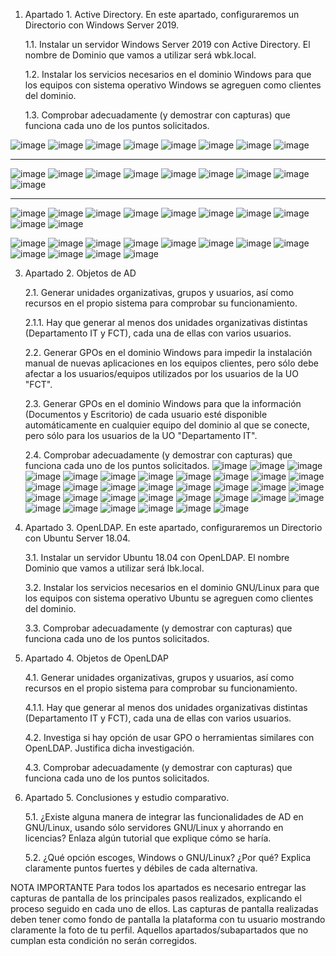 1.	Apartado 1. Active Directory. En este apartado, configuraremos un Directorio con Windows Server 2019. 

    1.1.	Instalar un servidor Windows Server 2019 con Active Directory. El nombre de Dominio que vamos a utilizar será wbk.local.
    
    1.2.	Instalar los servicios necesarios en el dominio Windows para que los equipos con sistema operativo Windows se agreguen como clientes del dominio.
    
    1.3.	Comprobar adecuadamente (y demostrar con capturas) que funciona cada uno de los puntos solicitados.

![image](https://github.com/rolando1803/Administrador_de_sistemas_informaticos_de_red/assets/55965131/38c63ac8-89c9-4e3c-9403-4d30e9437113)
![image](https://github.com/rolando1803/Administrador_de_sistemas_informaticos_de_red/assets/55965131/dcef0c29-1c19-4bfc-84ba-216ab0a0ce26)
![image](https://github.com/rolando1803/Administrador_de_sistemas_informaticos_de_red/assets/55965131/47a81c5c-57a1-4b05-a1da-61d1b28394f6)
![image](https://github.com/rolando1803/Administrador_de_sistemas_informaticos_de_red/assets/55965131/d960dda3-e20a-40be-9407-d7093be0f0fc)
![image](https://github.com/rolando1803/Administrador_de_sistemas_informaticos_de_red/assets/55965131/907f0b1a-2bd6-4e81-a52b-968586952884)
![image](https://github.com/rolando1803/Administrador_de_sistemas_informaticos_de_red/assets/55965131/0ee6fad4-c95c-4e6b-8548-88b79fa9563f)
![image](https://github.com/rolando1803/Administrador_de_sistemas_informaticos_de_red/assets/55965131/319d58a7-a624-49ee-9905-0c5f0e585fbd)
![image](https://github.com/rolando1803/Administrador_de_sistemas_informaticos_de_red/assets/55965131/e48686f6-2fec-4a92-a9ef-cb465f47f886)





---------------------------------------------------------------------------------------------------------------------------------------------------

![image](https://github.com/rolando1803/Administrador_de_sistemas_informaticos_de_red/assets/55965131/18e02eeb-b98b-4d8d-94fc-10955459a8a5)
![image](https://github.com/rolando1803/Administrador_de_sistemas_informaticos_de_red/assets/55965131/8c0ebeb6-7eca-4f5a-a928-866c4c77d8ec)
![image](https://github.com/rolando1803/Administrador_de_sistemas_informaticos_de_red/assets/55965131/9458736d-71b8-49e2-bb21-25d40dc3dec8)
![image](https://github.com/rolando1803/Administrador_de_sistemas_informaticos_de_red/assets/55965131/0ac4daaa-84c2-485e-af2e-46aa1b2639bc)
![image](https://github.com/rolando1803/Administrador_de_sistemas_informaticos_de_red/assets/55965131/f77abca0-8f86-4aea-8610-1a7514be012a)
![image](https://github.com/rolando1803/Administrador_de_sistemas_informaticos_de_red/assets/55965131/44a40ba7-d684-48e5-a8ae-028681c57210)
![image](https://github.com/rolando1803/Administrador_de_sistemas_informaticos_de_red/assets/55965131/3dcd3c2c-e38d-42c9-8512-b55b59f1d388)
![image](https://github.com/rolando1803/Administrador_de_sistemas_informaticos_de_red/assets/55965131/2151b9ff-5217-41fe-8ec6-02e23c27fb1e)
![image](https://github.com/rolando1803/Administrador_de_sistemas_informaticos_de_red/assets/55965131/cf2402e6-87dd-483e-93cc-9890b541c769)




-----------------------------------------------------------------------------------------------------------------------------------------------

![image](https://github.com/rolando1803/Administrador_de_sistemas_informaticos_de_red/assets/55965131/0f3d0501-55da-4eb6-af05-1b562c98d6de)
![image](https://github.com/rolando1803/Administrador_de_sistemas_informaticos_de_red/assets/55965131/6e4a68c7-ac78-4770-a8cf-cd1af77ec8c8)
![image](https://github.com/rolando1803/Administrador_de_sistemas_informaticos_de_red/assets/55965131/15e99db8-c71b-4810-82f9-98b5b0484ad7)
![image](https://github.com/rolando1803/Administrador_de_sistemas_informaticos_de_red/assets/55965131/2faaeeba-d0c2-432f-bdd4-a5f19d4709c2)
![image](https://github.com/rolando1803/Administrador_de_sistemas_informaticos_de_red/assets/55965131/5eef9831-4aef-43b0-b351-0ba696d8e68f)
![image](https://github.com/rolando1803/Administrador_de_sistemas_informaticos_de_red/assets/55965131/5305f91b-6328-47dd-9c48-f6c0615f33fa)
![image](https://github.com/rolando1803/Administrador_de_sistemas_informaticos_de_red/assets/55965131/6ea4ad8a-460a-4b88-90bb-f20693da846c)
![image](https://github.com/rolando1803/Administrador_de_sistemas_informaticos_de_red/assets/55965131/9551815b-10ce-4a8a-85cd-f58af4d1b67c)
![image](https://github.com/rolando1803/Administrador_de_sistemas_informaticos_de_red/assets/55965131/75c8c111-c734-4a26-b6fb-8fc063744cc4)
![image](https://github.com/rolando1803/Administrador_de_sistemas_informaticos_de_red/assets/55965131/f1a9a9fa-01c0-473f-b9b1-a600761f0c0a)

![image](https://github.com/rolando1803/Administrador_de_sistemas_informaticos_de_red/assets/55965131/e49810ca-05ec-4b89-b52b-1681b323fc75)
![image](https://github.com/rolando1803/Administrador_de_sistemas_informaticos_de_red/assets/55965131/ef921065-41cb-4359-996a-beb1f41a3c24)
![image](https://github.com/rolando1803/Administrador_de_sistemas_informaticos_de_red/assets/55965131/20d2656b-4762-48e1-a75b-6259f21d414f)
![image](https://github.com/rolando1803/Administrador_de_sistemas_informaticos_de_red/assets/55965131/aa76dcda-3ca9-4c1f-bd17-92ea1b007527)
![image](https://github.com/rolando1803/Administrador_de_sistemas_informaticos_de_red/assets/55965131/782446d1-44a6-4b7f-afa9-31774698150b)
![image](https://github.com/rolando1803/Administrador_de_sistemas_informaticos_de_red/assets/55965131/792b4936-cf3c-4f81-b808-79959d6c101a)
![image](https://github.com/rolando1803/Administrador_de_sistemas_informaticos_de_red/assets/55965131/18da2af6-dac0-4b4c-bb9b-d24a7a03cd7c)
![image](https://github.com/rolando1803/Administrador_de_sistemas_informaticos_de_red/assets/55965131/249a400a-f099-4fd1-b9a9-6072d45e14b7)
![image](https://github.com/rolando1803/Administrador_de_sistemas_informaticos_de_red/assets/55965131/9659f424-8d24-40dd-a7bf-60223b558724)
![image](https://github.com/rolando1803/Administrador_de_sistemas_informaticos_de_red/assets/55965131/9445c6d8-ac49-47c9-a380-c0af879b3fb5)
![image](https://github.com/rolando1803/Administrador_de_sistemas_informaticos_de_red/assets/55965131/883df6b8-3b73-47a2-b9b1-de53e8273812)
![image](https://github.com/rolando1803/Administrador_de_sistemas_informaticos_de_red/assets/55965131/a1ed9bb9-b74a-4184-b8ba-701ab4308a84)



3.	Apartado 2. Objetos de AD

    2.1.	Generar unidades organizativas, grupos y usuarios, así como recursos en el propio sistema para comprobar su funcionamiento.
    
    2.1.1.	Hay que generar al menos dos unidades organizativas distintas (Departamento IT y FCT), cada una de ellas con varios usuarios.
    
    2.2.	Generar GPOs en el dominio Windows para impedir la instalación manual de nuevas aplicaciones en los equipos clientes, pero sólo debe afectar a los usuarios/equipos utilizados por los usuarios de la            UO  "FCT".
    
    2.3.	Generar GPOs en el dominio Windows para que la información (Documentos y Escritorio) de cada usuario esté disponible automáticamente en cualquier equipo del dominio al que se conecte, pero sólo para           los usuarios de la UO "Departamento IT".
    
    2.4.	Comprobar adecuadamente (y demostrar con capturas) que funciona cada uno de los puntos solicitados.
![image](https://github.com/rolando1803/Administrador_de_sistemas_informaticos_de_red/assets/55965131/bf0ec2df-fed2-4767-be02-f5ffa18212c2)
![image](https://github.com/rolando1803/Administrador_de_sistemas_informaticos_de_red/assets/55965131/ec2e8098-826b-429a-9be7-038d4dcc6fa7)
![image](https://github.com/rolando1803/Administrador_de_sistemas_informaticos_de_red/assets/55965131/f3e52b64-0bda-46e3-8ac2-1ac16cd29c36)
![image](https://github.com/rolando1803/Administrador_de_sistemas_informaticos_de_red/assets/55965131/1e16e306-e259-4703-a78d-23ed14c0fec3)
![image](https://github.com/rolando1803/Administrador_de_sistemas_informaticos_de_red/assets/55965131/e40a9530-4b8e-4011-a9cc-9a33927b242d)
![image](https://github.com/rolando1803/Administrador_de_sistemas_informaticos_de_red/assets/55965131/c3e925e1-3fc0-46d7-a4aa-22ba0221f2d1)
![image](https://github.com/rolando1803/Administrador_de_sistemas_informaticos_de_red/assets/55965131/a2fa0112-46cf-419c-8a8c-f92b67586496)
![image](https://github.com/rolando1803/Administrador_de_sistemas_informaticos_de_red/assets/55965131/cff84e3b-d923-4dd4-9a88-e4af6392bc24)
![image](https://github.com/rolando1803/Administrador_de_sistemas_informaticos_de_red/assets/55965131/acb0c97b-32e4-4433-abcb-eb3b87d180d1)
![image](https://github.com/rolando1803/Administrador_de_sistemas_informaticos_de_red/assets/55965131/6478b3bb-0cb4-4575-a89f-a73e6a82e072)
![image](https://github.com/rolando1803/Administrador_de_sistemas_informaticos_de_red/assets/55965131/19fbba07-91c6-491d-bdd8-105d78e2c14c)
![image](https://github.com/rolando1803/Administrador_de_sistemas_informaticos_de_red/assets/55965131/6d22337c-1b7c-4db9-83e9-df315fabae7e)
![image](https://github.com/rolando1803/Administrador_de_sistemas_informaticos_de_red/assets/55965131/c5eef131-0014-4db2-9c66-4956462671a5)
![image](https://github.com/rolando1803/Administrador_de_sistemas_informaticos_de_red/assets/55965131/fb955073-824c-42ea-bc5d-75358b3b42c4)
![image](https://github.com/rolando1803/Administrador_de_sistemas_informaticos_de_red/assets/55965131/6d44b28d-b111-4f37-9f50-9b403b8e5737)
![image](https://github.com/rolando1803/Administrador_de_sistemas_informaticos_de_red/assets/55965131/205638c8-cbef-477b-ac7a-757748f364d8)
![image](https://github.com/rolando1803/Administrador_de_sistemas_informaticos_de_red/assets/55965131/6f38c584-e49d-41ee-9c07-73a212b3331d)
![image](https://github.com/rolando1803/Administrador_de_sistemas_informaticos_de_red/assets/55965131/91503b56-1d9b-4142-a129-3e5ff9102274)
![image](https://github.com/rolando1803/Administrador_de_sistemas_informaticos_de_red/assets/55965131/e588be54-36b6-4b95-85da-610197a847f8)
![image](https://github.com/rolando1803/Administrador_de_sistemas_informaticos_de_red/assets/55965131/b96c49a4-641d-40e9-ad7d-d2915a578dd2)
![image](https://github.com/rolando1803/Administrador_de_sistemas_informaticos_de_red/assets/55965131/d57a0f7f-97b8-4603-ad41-448686572673)
![image](https://github.com/rolando1803/Administrador_de_sistemas_informaticos_de_red/assets/55965131/95601a48-266c-42ad-bb84-4cca9af226e3)
![image](https://github.com/rolando1803/Administrador_de_sistemas_informaticos_de_red/assets/55965131/8745dcad-812e-4199-ad77-0522fc79bb3d)
![image](https://github.com/rolando1803/Administrador_de_sistemas_informaticos_de_red/assets/55965131/ab7533bd-879d-43b5-83a9-3382cd3607ae)
![image](https://github.com/rolando1803/Administrador_de_sistemas_informaticos_de_red/assets/55965131/ccb050fc-32a1-4869-a4a6-06445b6286f6)
![image](https://github.com/rolando1803/Administrador_de_sistemas_informaticos_de_red/assets/55965131/751570c8-8220-42de-9d15-5c199d174b39)
![image](https://github.com/rolando1803/Administrador_de_sistemas_informaticos_de_red/assets/55965131/528921a3-fb7c-431e-a8e1-b813ae1631b3)
![image](https://github.com/rolando1803/Administrador_de_sistemas_informaticos_de_red/assets/55965131/1be1252f-57c3-4ad6-b165-69b5d3f36761)
![image](https://github.com/rolando1803/Administrador_de_sistemas_informaticos_de_red/assets/55965131/3f610661-3ef8-41ec-957f-742010857f35)
![image](https://github.com/rolando1803/Administrador_de_sistemas_informaticos_de_red/assets/55965131/a1701d8a-6d8b-4907-a46b-7e6b6c3813f1)
![image](https://github.com/rolando1803/Administrador_de_sistemas_informaticos_de_red/assets/55965131/a802baf3-daa7-4516-9d82-2aa038089800)
![image](https://github.com/rolando1803/Administrador_de_sistemas_informaticos_de_red/assets/55965131/9b0b18c0-ed9b-4de8-9538-68fbcceb7d6b)
![image](https://github.com/rolando1803/Administrador_de_sistemas_informaticos_de_red/assets/55965131/6e612240-cd07-4515-a743-3dde1d9b5c88)


   

5.	Apartado 3. OpenLDAP. En este apartado, configuraremos un Directorio con Ubuntu Server 18.04.

    3.1.	Instalar un servidor Ubuntu 18.04 con OpenLDAP. El nombre Dominio que vamos a utilizar será lbk.local.
    
    3.2.	Instalar los servicios necesarios en el dominio GNU/Linux para que los equipos con sistema operativo Ubuntu se agreguen como clientes del dominio.
    
    3.3.	Comprobar adecuadamente (y demostrar con capturas) que funciona cada uno de los puntos solicitados.

6.	Apartado 4. Objetos de OpenLDAP

    4.1.	Generar unidades organizativas, grupos y usuarios, así como recursos en el propio sistema para comprobar su funcionamiento.
    
    4.1.1.	Hay que generar al menos dos unidades organizativas distintas (Departamento IT y FCT), cada una de ellas con varios usuarios.
    
    4.2.	Investiga si hay opción de usar GPO o herramientas similares con OpenLDAP. Justifica dicha investigación.
    
    4.3.	Comprobar adecuadamente (y demostrar con capturas) que funciona cada uno de los puntos solicitados.

7.	Apartado 5. Conclusiones y estudio comparativo.

    5.1.	¿Existe alguna manera de integrar las funcionalidades de AD en GNU/Linux, usando sólo servidores GNU/Linux y ahorrando en licencias? Enlaza algún tutorial que explique cómo se haría.
    
    5.2.	¿Qué opción escoges, Windows o GNU/Linux? ¿Por qué? Explica claramente puntos fuertes y débiles de cada alternativa.

NOTA IMPORTANTE
Para todos los apartados es necesario entregar las capturas de pantalla de los principales pasos realizados, explicando el proceso seguido en cada uno de ellos. Las capturas de pantalla realizadas deben tener como fondo de pantalla la plataforma con tu usuario mostrando claramente la foto de tu perfil. Aquellos apartados/subapartados que no cumplan esta condición no serán corregidos.
